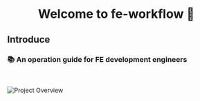 <h1 align="center">Welcome to fe-workflow 👋</h1>
<p>
</p>


## Introduce

### 📚 An operation guide for FE development engineers
<br />

<!-- ![Project Overview](/public/thumbnail.png) -->
![Project Overview](https://s3.bmp.ovh/imgs/2022/10/18/6ebf877d1fb38ccf.png)
